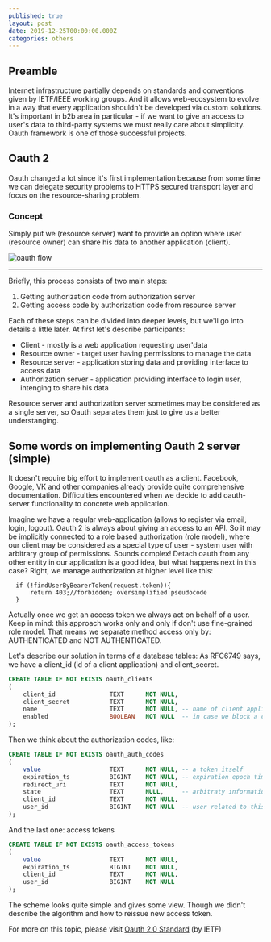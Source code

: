 ```yaml
---
published: true
layout: post
date: 2019-12-25T00:00:00.000Z
categories: others
---
```

## Preamble

Internet infrastructure partially depends on standards and conventions given by IETF/IEEE working groups. And it allows web-ecosystem to evolve in a way that every application shouldn't be developed via custom solutions. It's important in b2b area in particular - if we want to give an access to user's data to third-party systems we must really care about simplicity.
Oauth framework is one of those successful projects.

## Oauth 2
Oauth changed a lot since it's first implementation because from some time we can delegate security problems to HTTPS secured transport layer and focus on the resource-sharing problem.

### Concept
Simply put we (resource server) want to provide an option where user (resource owner) can share his data to another application (client).

![oauth flow]({{site.baseurl}}/assets/img/oauth_flow.png)

___

Briefly, this process consists of two main steps:
1. Getting authorization code from authorization server
2. Getting access code by authorization code from resource server

Each of these steps can be divided into deeper levels, but we'll go into details a little later. 
At first let's describe participants:

* Client - mostly is a web application requesting user'data
* Resource owner - target user having permissions to manage the data
* Resource server - application storing data and providing interface to access data
* Authorization server - application providing interface to login user, intenging to share his data

Resource server and authorization server sometimes may be considered as a single server, 
so Oauth separates them just to give us a better understanging.

## Some words on implementing Oauth 2 server (simple)
It doesn't require big effort to implement oauth as a client. Facebook, Google, VK and other companies already provide quite comprehensive documentation. Difficulties encountered when we decide to add oauth-server functionality to concrete web application.

Imagine we have a regular web-application (allows to register via email, login, logout).
Oauth 2 is always about giving an access to an API. So it may be implicitly connected to a role based authorization (role model), where our client may be considered as a special type of user - system user with arbitrary group of permissions. Sounds complex! Detach oauth from any other entity in our application is a good idea, but what happens next in this case? Right, we manage authorization at higher level like this:

```
  if (!findUserByBearerToken(request.token)){
      return 403;//forbidden; oversimplified pseudocode
  }
```

Actually once we get an access token we always act on behalf of a user. Keep in mind:
this approach works only and only if don't use fine-grained role model. That means we separate method access only by: AUTHENTICATED and NOT AUTHENTICATED.

Let's describe our solution in terms of a database tables:
As RFC6749 says, we have a client_id (id of a client application) and client_secret.
```sql
CREATE TABLE IF NOT EXISTS oauth_clients
(
    client_id               TEXT      NOT NULL,
    client_secret           TEXT      NOT NULL,
    name                    TEXT      NOT NULL, -- name of client application
    enabled                 BOOLEAN   NOT NULL  -- in case we block a client
);
```

Then we think about the authorization codes, like:
```sql
CREATE TABLE IF NOT EXISTS oauth_auth_codes
(
	value                   TEXT      NOT NULL, -- a token itself
	expiration_ts           BIGINT    NOT NULL, -- expiration epoch time in milliseconds
	redirect_uri            TEXT      NOT NULL,
	state                   TEXT      NULL,     -- arbitraty information (usually csrf token)
	client_id               TEXT      NOT NULL,
    user_id                 BIGINT    NOT NULL  -- user related to this authorization code
);
```

And the last one: access tokens
```sql
CREATE TABLE IF NOT EXISTS oauth_access_tokens
(
	value                   TEXT      NOT NULL,
	expiration_ts           BIGINT    NOT NULL,
	client_id               TEXT      NOT NULL,
    user_id                 BIGINT    NOT NULL
);
```
The scheme looks quite simple and gives some view. Though we didn't describe the algorithm and how to reissue new access token. 

For more on this topic, please visit [Oauth 2.0 Standard](https://tools.ietf.org/html/rfc6749) (by IETF)


